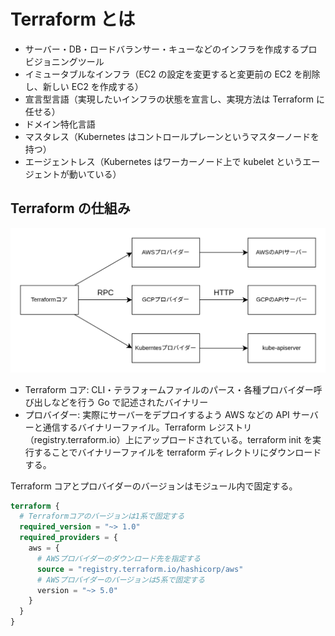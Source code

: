 # Terraform とは

- サーバー・DB・ロードバランサー・キューなどのインフラを作成するプロビジョニングツール
- イミュータブルなインフラ（EC2 の設定を変更すると変更前の EC2 を削除し、新しい EC2 を作成する）
- 宣言型言語（実現したいインフラの状態を宣言し、実現方法は Terraform に任せる）
- ドメイン特化言語
- マスタレス（Kubernetes はコントロールプレーンというマスターノードを持つ）
- エージェントレス（Kubernetes はワーカーノード上で kubelet というエージェントが動いている）

## Terraform の仕組み

![Terraform仕組み](./image/Terraform仕組み.png)

- Terraform コア: CLI・テラフォームファイルのパース・各種プロバイダー呼び出しなどを行う Go で記述されたバイナリー
- プロバイダー: 実際にサーバーをデプロイするよう AWS などの API サーバーと通信するバイナリーファイル。Terraform レジストリ（registry.terraform.io）上にアップロードされている。terraform init を実行することでバイナリーファイルを terraform ディレクトリにダウンロードする。

Terraform コアとプロバイダーのバージョンはモジュール内で固定する。

```main.tf
terraform {
  # Terraformコアのバージョンは1系で固定する
  required_version = "~> 1.0"
  required_providers = {
    aws = {
      # AWSプロバイダーのダウンロード先を指定する
      source = "registry.terraform.io/hashicorp/aws"
      # AWSプロバイダーのバージョンは5系で固定する
      version = "~> 5.0"
    }
  }
}
```
